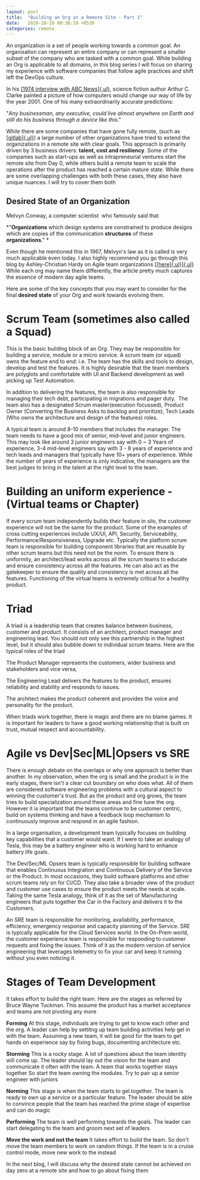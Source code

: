 ```yaml
---
layout: post
title:  "Building an Org at a Remote Site - Part 1"
date:   2020-10-18 00:36:19 +0530
categories: remote
---
```

An organization is a set of people working towards a common goal. An
organisation can represent an entire company or can represent a smaller
subset of the company who are tasked with a common goal. While building
an Org is applicable to all domains, in this blog series I will focus on
sharing my experience with software companies that follow agile
practices and shift left the DevOps culture.

In his [[1974 interview with ABC
News]{.ul}](https://www.youtube.com/watch?v=sTdWQAKzESA), science
fiction author Arthur C. Clarke painted a picture of how computers would
change our way of life by the year 2001. One of his many extraordinarily
accurate predictions: 

"*Any businessman, any executive, could live almost anywhere on Earth
and still do his business through a device like this*." 

While there are some companies that have gone fully remote, (such as
[[gitlab]{.ul}](https://about.gitlab.com/company/culture/all-remote/)) a
large number of other organizations have tried to extend the
organizations in a remote site with clear goals. This approach is
primarily driven by 3 business drivers: **talent, cost and resiliency**.
Some of the companies such as start-ups as well as intrapreneurial
ventures start the remote site from Day 0, while others build a remote
team to scale the operations after the product has reached a certain
mature state. While there are some overlapping challenges with both
these cases, they also have unique nuances. I will try to cover them
both

**Desired State of an Organization**
--------------------------------------

Melvyn Conway, a computer scientist  who famously said that 

*"**Organizations** which design systems are constrained to produce
designs which are copies of the communication **structures** of these
**organizations**." *

Even though he mentioned this in 1967, Melvyn's law as it is called is
very much applicable even today. I also highly recommend you go through
this blog by Ashley-Christian Hardy on Agile team organizations
[[\[here\]{.ul}]{.ul}](https://medium.com/@achardypm/agile-team-organisation-squads-chapters-tribes-and-guilds-80932ace0fdc)
While each org may name them differently, the article pretty much
captures the essence of modern day agile teams. 

Here are some of the key concepts that you may want to consider for the
final **desired state** of your Org and work towards evolving them. 

**Scrum Team (sometimes also called a Squad)**
==============================================

This is the basic building block of an Org. They may be responsible for
building a service, module or a micro service. A scrum team (or squad)
owns the feature end to end: i.e. The team has the skills and tools to
design, develop and test the features. It is highly desirable that the
team members are polyglots and comfortable with UI and Backend
development as well picking up Test Automation. 

In addition to delivering the features, the team is also responsible for
managing their tech debt, participating in migrations and pager duty. 
The team also has a designated Scrum master(execution focussed), Product
Owner (Converting the Business Asks to backlog and prioritize), Tech
Leads (Who owns the architecture and design of the features) roles. 

A typical team is around 8-10 members that includes the manager. The
team needs to have a good mix of senior, mid-level and junior engineers.
This may look like around 3 junior engineers say with 0 \~ 3 Years of
experience, 3-4 mid-level engineers say with 3 - 8 years of experience
and tech leads and managers that typically have 10+ years of experience.
While the number of years of experience is only indicative, the managers
are the best judges to bring in the talent at the right level to the
team. 

**Building an uniform experience - (Virtual teams or Chapter)**
========================================================================

If every scrum team independently builds their feature in silo, the
customer experience will not be the same for the product. Some of the
examples of cross cutting experiences include UX/UI, API, Security,
Serviceability, Performance/Responsiveness, Upgrade etc. Typically the
platform scrum team is responsible for building component libraries that
are reusable by other scrum teams but this need not be the norm. To
ensure there is uniformity, an architect/lead works across all the scrum
teams to educate and ensure consistency across all the features. He can
also act as the gatekeeper to ensure the quality and consistency is met
across all the features. Functioning of the virtual teams is extremely
critical for a healthy product.

**Triad**
==========

A triad is a leadership team that creates balance between business,
customer and product. It consists of an architect, product manager and
engineering lead. You should not only see this partnership in the
highest level, but it should also bubble down to individual scrum teams.
Here are the typical roles of the triad

The Product Manager represents the customers, wider business and
stakeholders and vice versa, 

The Engineering Lead delivers the features to the product, ensures
reliability and stability and responds to issues. 

The architect makes the product coherent and provides the voice and
personality for the product. 

When triads work together, there is magic and there are no blame games.
It is important for leaders to have a good working relationship that is
built on trust, mutual respect and accountability.

**Agile vs Dev\|Sec\|ML\|Opsers vs SRE**
=========================================

There is enough debate on the overlaps or why one approach is better
than another. In my observation, when the org is small and the product
is in the early stages, there isn't a clear cut boundary on who does
what. All of them are considered software engineering problems with a
cultural aspect to winning the customer's trust. But as the product and
org grows, the team tries to build specialization around these areas and
fine tune the org. However it is important that the teams continue to be
customer centric, build on systems thinking and have a feedback loop
mechanism to continuously improve and respond in an agile fashion.

In a large organisation, a development team typically focuses on
building key capabilities that a customer would want. If I were to take
an analogy of Tesla, this may be a battery engineer who is working hard
to enhance battery life goals. 

The Dev/Sec/ML Opsers team is typically responsible for building
software that enables Continuous Integration and Continuous Delivery of
the Service or the Product. In most occasions, they build software
platforms and other scrum teams rely on for CI/CD. They also take a
broader view of the product and customer use cases to ensure the product
meets the needs at scale. Taking the same Tesla analogy, think of it as
the set of Manufacturing engineers that puts together the Car in the
Factory and delivers it to the Customers.

An SRE team is responsible for monitoring, availability, performance,
efficiency, emergency response and capacity planning of the Service. SRE
is typically applicable for the Cloud Services world. In the On-Prem
world, the customer experience team is responsible for responding to
customer requests and fixing the issues. Think of it as the modern
version of service engineering that leverages telemetry to fix your car
and keep it running without you even noticing it. 

**Stages of Team Development**
=========================================

It takes effort to build the right team. Here are the stages as referred by
Bruce Wayne Tuckman. This assume the product has a market acceptance and 
teams are not pivoting any more 

**Forming**
At this stage, individuals are trying to get to know each other and the org.
A leader can help by settitng up team building activities help gel in with the team. 
Assuming a new team, it will be good for the team to get hands on experience 
say by fixing bugs, documenting architecture etc.

**Storming**
This is a rocky stage. A lot of questions about the team identity will come up. 
The leader should lay out the vision for the team and communicate it often with 
the team. A team that works together stays together So start the team owning
the modules. Try to pair up a senior engineer with juniors

**Norming**
This stage is when the team starts to gel together. The team is ready to own up
a service or a particular feature. The leader should be able to convince people
that the team has reached the prime stage of expertise and can do magic

**Performing**
The team is well performing towards the goals. The leader can start delegating
to the team and groom next set of leaders

**Move the work and not the team**
It takes effort to build the team. So don't move the team members to work on 
random things. If the team is in a cruise control mode, move new work to the 
instead

In the next blog, I will discuss why the desired state cannot be
achieved on day zero at a remote site and how to go about fixing them

